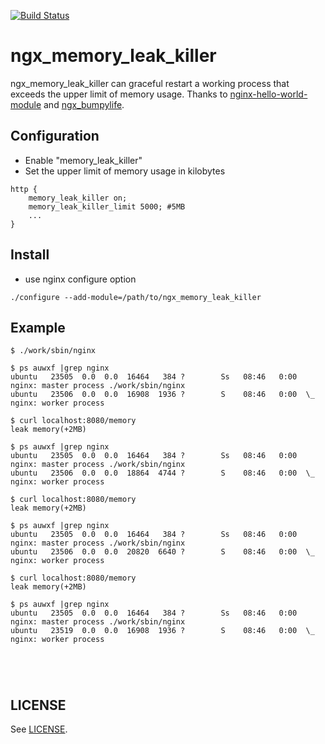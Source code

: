 [![Build Status](https://travis-ci.org/chikuwait/ngx_memory_leak_killer.svg?branch=master)](https://travis-ci.org/chikuwait/ngx_memory_leak_killer)
# ngx_memory_leak_killer
ngx_memory_leak_killer can graceful restart a working process that exceeds the upper limit of memory usage. Thanks to [nginx-hello-world-module](https://github.com/perusio/nginx-hello-world-module) and [ngx_bumpylife](https://github.com/cubicdaiya/ngx_bumpylife).

## Configuration

- Enable "memory_leak_killer"
- Set the upper limit of memory usage in kilobytes

```nginx
http {
    memory_leak_killer on;
    memory_leak_killer_limit 5000; #5MB
    ...
}
```

## Install

- use nginx configure option

```
./configure --add-module=/path/to/ngx_memory_leak_killer

```
## Example
```
$ ./work/sbin/nginx

$ ps auwxf |grep nginx
ubuntu   23505  0.0  0.0  16464   384 ?        Ss   08:46   0:00 nginx: master process ./work/sbin/nginx
ubuntu   23506  0.0  0.0  16908  1936 ?        S    08:46   0:00  \_ nginx: worker process

$ curl localhost:8080/memory
leak memory(+2MB)

$ ps auwxf |grep nginx
ubuntu   23505  0.0  0.0  16464   384 ?        Ss   08:46   0:00 nginx: master process ./work/sbin/nginx
ubuntu   23506  0.0  0.0  18864  4744 ?        S    08:46   0:00  \_ nginx: worker process

$ curl localhost:8080/memory
leak memory(+2MB)

$ ps auwxf |grep nginx
ubuntu   23505  0.0  0.0  16464   384 ?        Ss   08:46   0:00 nginx: master process ./work/sbin/nginx
ubuntu   23506  0.0  0.0  20820  6640 ?        S    08:46   0:00  \_ nginx: worker process

$ curl localhost:8080/memory
leak memory(+2MB)

$ ps auwxf |grep nginx
ubuntu   23505  0.0  0.0  16464   384 ?        Ss   08:46   0:00 nginx: master process ./work/sbin/nginx
ubuntu   23519  0.0  0.0  16908  1936 ?        S    08:46   0:00  \_ nginx: worker process





```

## LICENSE

See [LICENSE](/LICENSE).
